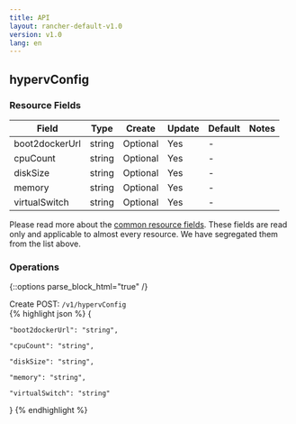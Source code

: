 ```yaml
---
title: API
layout: rancher-default-v1.0
version: v1.0
lang: en
---
```


## hypervConfig



### Resource Fields

Field | Type | Create | Update | Default | Notes
---|---|---|---|---|---
boot2dockerUrl | string | Optional | Yes | - | 
cpuCount | string | Optional | Yes | - | 
diskSize | string | Optional | Yes | - | 
memory | string | Optional | Yes | - | 
virtualSwitch | string | Optional | Yes | - | 


Please read more about the [common resource fields]({{site.baseurl}}/rancher/{{page.version}}/{{page.lang}}/api/common/). 
These fields are read only and applicable to almost every resource. We have segregated them from the list above.


### Operations
{::options parse_block_html="true" /}



<div class="action">
<span class="header">
Create
<span class="headerright">POST:  <code>/v1/hypervConfig</code></span></span>
<div class="action-contents">
{% highlight json %} 
{

	"boot2dockerUrl": "string",

	"cpuCount": "string",

	"diskSize": "string",

	"memory": "string",

	"virtualSwitch": "string"

} 
{% endhighlight %}
</div>
</div>










